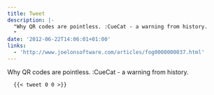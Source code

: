 ```yaml
---
title: Tweet
description: |-
  "Why QR codes are pointless. :CueCat - a warning from history.
  "
date: '2012-06-22T14:06:01+01:00'
links:
  - 'http://www.joelonsoftware.com/articles/fog0000000037.html'
---
```

Why QR codes are pointless. :CueCat - a warning from history.

      {{< tweet 0 0 >}}
    
